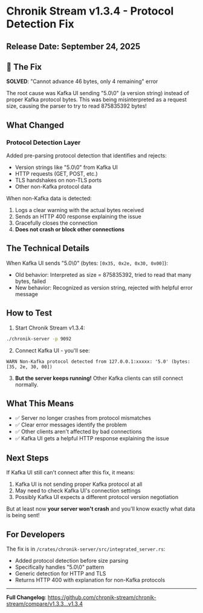 # Chronik Stream v1.3.4 - Protocol Detection Fix

## Release Date: September 24, 2025

## 🎯 The Fix

**SOLVED**: "Cannot advance 46 bytes, only 4 remaining" error

The root cause was Kafka UI sending "5.0\0" (a version string) instead of proper Kafka protocol bytes. This was being misinterpreted as a request size, causing the parser to try to read 875835392 bytes!

## What Changed

### Protocol Detection Layer
Added pre-parsing protocol detection that identifies and rejects:
- Version strings like "5.0\0" from Kafka UI
- HTTP requests (GET, POST, etc.)
- TLS handshakes on non-TLS ports
- Other non-Kafka protocol data

When non-Kafka data is detected:
1. Logs a clear warning with the actual bytes received
2. Sends an HTTP 400 response explaining the issue
3. Gracefully closes the connection
4. **Does not crash or block other connections**

## The Technical Details

When Kafka UI sends "5.0\0" (bytes: `[0x35, 0x2e, 0x30, 0x00]`):
- Old behavior: Interpreted as size = 875835392, tried to read that many bytes, failed
- New behavior: Recognized as version string, rejected with helpful error message

## How to Test

1. Start Chronik Stream v1.3.4:
```bash
./chronik-server -p 9092
```

2. Connect Kafka UI - you'll see:
```
WARN Non-Kafka protocol detected from 127.0.0.1:xxxxx: '5.0' (bytes: [35, 2e, 30, 00])
```

3. **But the server keeps running!** Other Kafka clients can still connect normally.

## What This Means

- ✅ Server no longer crashes from protocol mismatches
- ✅ Clear error messages identify the problem
- ✅ Other clients aren't affected by bad connections
- ✅ Kafka UI gets a helpful HTTP response explaining the issue

## Next Steps

If Kafka UI still can't connect after this fix, it means:
1. Kafka UI is not sending proper Kafka protocol at all
2. May need to check Kafka UI's connection settings
3. Possibly Kafka UI expects a different protocol version negotiation

But at least now **your server won't crash** and you'll know exactly what data is being sent!

## For Developers

The fix is in `/crates/chronik-server/src/integrated_server.rs`:
- Added protocol detection before size parsing
- Specifically handles "5.0\0" pattern
- Generic detection for HTTP and TLS
- Returns HTTP 400 with explanation for non-Kafka protocols

---

**Full Changelog**: https://github.com/chronik-stream/chronik-stream/compare/v1.3.3...v1.3.4